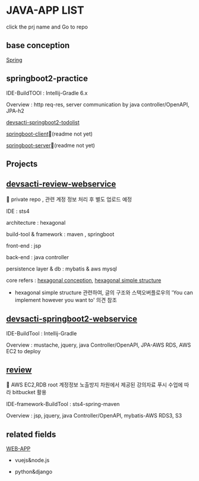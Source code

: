 # JAVA-APP LIST
click the prj name and Go to repo


## base conception
[Spring](https://github.com/devsacti/JAVA-APP/blob/main/Springs.md)

## springboot2-practice
IDE-BuildTOOl : Intellij-Gradle 6.x

Overview : http req-res, server communication by java controller/OpenAPI, JPA-h2

[devsacti-springboot2-todolist](https://github.com/devsacti/devsacti-springboot2-todolist)

[springboot-client](https://github.com/devsacti/springboot-client)🏴(readme not yet)

[springboot-server](https://github.com/devsacti/springboot-server)🏴(readme not yet)


## Projects

## [devsacti-review-webservice]()
🚩 private repo , 관련 계정 정보 처리 후 별도 업로드 예정 

IDE : sts4

architecture : hexagonal

build-tool & framework : maven , springboot

front-end : jsp

back-end : java controller

persistence layer & db : mybatis & aws mysql

core refers : [hexagonal conception](https://sejoung.github.io/2021/06/2021-06-24-hexagonal/#%EC%98%88%EC%A0%9C),
[hexagonal simple structure](https://stackoverflow.com/questions/66971751/layers-in-hexagonal-architecture)

* hexagonal simple structure 관련하여, 글의 구조와 스택오버플로우의 'You can implement however you want to' 의견 참조

## [devsacti-springboot2-webservice](https://github.com/devsacti/devsacti-springboot2-webservice)
IDE-BuildTool : Intellij-Gradle

Overview : mustache, jquery, java Controller/OpenAPI, JPA-AWS RDS, AWS EC2 to deploy

## [review](https://bitbucket.org/devsacti/devsacti-spring-webservice/src/master/)
🚩 AWS EC2,RDB root 계정정보 노출방지 차원에서 제공된 강의자료 푸시 수업에 따라 bitbucket 활용

IDE-framework-BuildTool : sts4-spring-maven

Overview : jsp, jquery, java Controller/OpenAPI, mybatis-AWS RDS3, S3

## related fields
[WEB-APP](https://github.com/devsacti/WEB-APP)

- vuejs&node.js

- python&django
